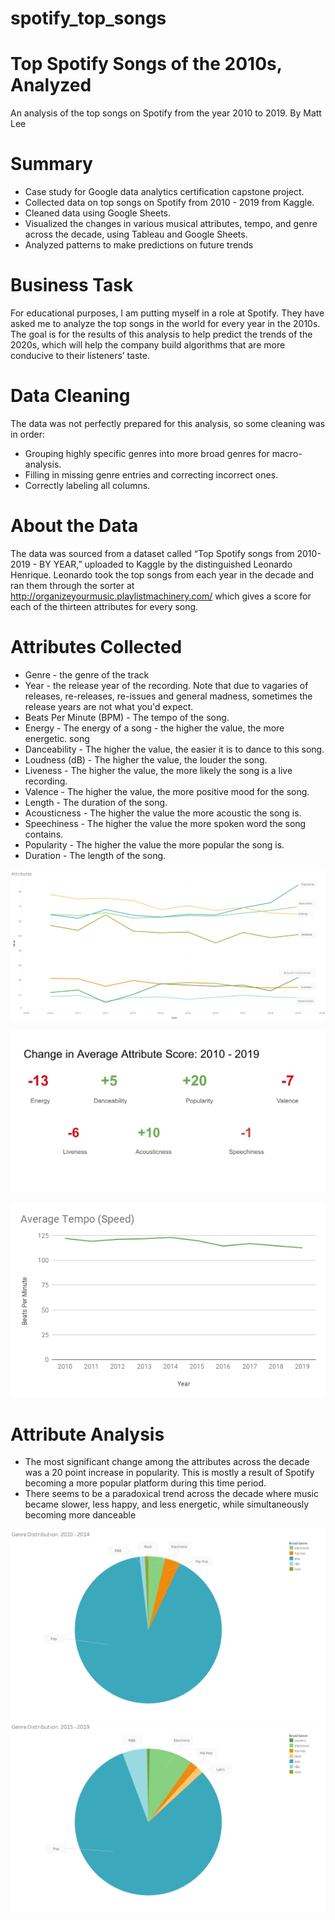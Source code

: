 # spotify_top_songs
# Top Spotify Songs of the 2010s, Analyzed
An analysis of the top songs on Spotify from the year 2010 to 2019. 
By Matt Lee

# Summary
* Case study for Google data analytics certification capstone project. 
* Collected data on top songs on Spotify from 2010 - 2019 from Kaggle. 
* Cleaned data using Google Sheets. 
* Visualized the changes in various musical attributes, tempo, and genre across the decade, using Tableau and Google Sheets. 
* Analyzed patterns to make predictions on future trends

# Business Task
For educational purposes, I am putting myself in a role at Spotify. They have asked me to analyze the top songs in the world for every year in the 2010s. The goal is for the results of this analysis to help predict the trends of the 2020s, which will help the company build algorithms that are more conducive to their listeners’ taste. 

# Data Cleaning
The data was not perfectly prepared for this analysis, so some cleaning was in order:
* Grouping highly specific genres into more broad genres for macro-analysis.
* Filling in missing genre entries and correcting incorrect ones.
* Correctly labeling all columns.

# About the Data
The data was sourced from a dataset called “Top Spotify songs from 2010-2019 - BY YEAR,” uploaded to Kaggle by the distinguished Leonardo Henrique.  Leonardo took the top songs from each year in the decade and ran them through the sorter at http://organizeyourmusic.playlistmachinery.com/ which gives a score for each of the thirteen attributes for every song.

# Attributes Collected
* Genre - the genre of the track
* Year - the release year of the recording. Note that due to vagaries of releases, re-releases, 
re-issues and general madness, sometimes the release years are not what you'd expect.
* Beats Per Minute (BPM) - The tempo of the song.
* Energy - The energy of a song - the higher the value, the more energetic. song
* Danceability - The higher the value, the easier it is to dance to this song.
* Loudness (dB) - The higher the value, the louder the song.
* Liveness - The higher the value, the more likely the song is a live recording.
* Valence - The higher the value, the more positive mood for the song.
* Length - The duration of the song.
* Acousticness - The higher the value the more acoustic the song is.
* Speechiness - The higher the value the more spoken word the song contains.
* Popularity - The higher the value the more popular the song is.
* Duration - The length of the song.

![](https://github.com/mattleesounds/spotify_top_songs/blob/main/Attributes.png)

![](https://github.com/mattleesounds/spotify_top_songs/blob/main/attributes_avg_change.png)

![](https://github.com/mattleesounds/spotify_top_songs/blob/main/avg_tempo.png)

# Attribute Analysis
* The most significant change among the attributes across the decade was a 20 point increase in popularity. This is mostly a result of Spotify becoming a more popular platform during this time period. 
* There seems to be a paradoxical trend across the decade where music became slower, less happy, and less energetic, while simultaneously becoming more danceable

![](https://github.com/mattleesounds/spotify_top_songs/blob/main/genres2010-2014.png)
![](https://github.com/mattleesounds/spotify_top_songs/blob/main/genres2015-2019.png)









